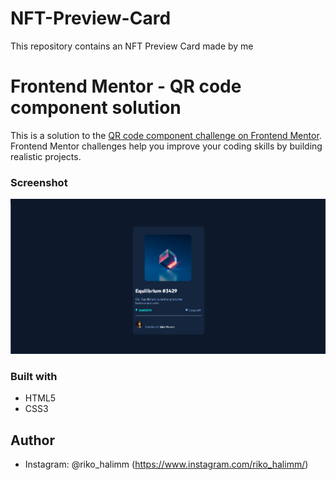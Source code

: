 # NFT-Preview-Card
This repository contains an NFT Preview Card made by me

# Frontend Mentor - QR code component solution

This is a solution to the [QR code component challenge on Frontend Mentor](https://www.frontendmentor.io/challenges/qr-code-component-iux_sIO_H). Frontend Mentor challenges help you improve your coding skills by building realistic projects. 

### Screenshot

![](./screenshot.PNG)

### Built with

- HTML5
- CSS3

## Author

- Instagram: @riko_halimm (https://www.instagram.com/riko_halimm/)
